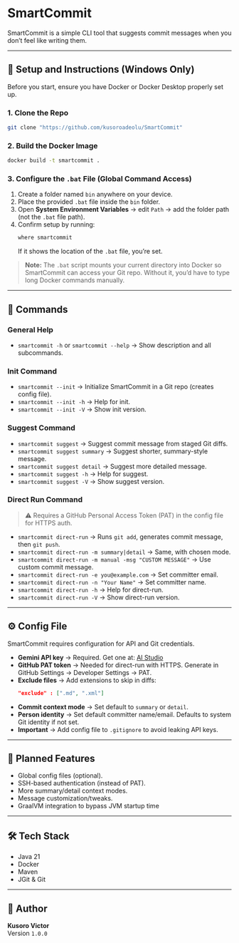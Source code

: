 # SmartCommit

SmartCommit is a simple CLI tool that suggests commit messages when you don’t feel like writing them.

---

## 🚀 Setup and Instructions (Windows Only)
Before you start, ensure you have Docker or Docker Desktop properly set up.

### 1. Clone the Repo
```sh
git clone "https://github.com/kusoroadeolu/SmartCommit"
```

### 2. Build the Docker Image
```sh
docker build -t smartcommit .
```

### 3. Configure the `.bat` File (Global Command Access)
1. Create a folder named `bin` anywhere on your device.
2. Place the provided `.bat` file inside the `bin` folder.
3. Open **System Environment Variables** → edit `Path` → add the folder path (not the `.bat` file path).
4. Confirm setup by running:
   ```sh
   where smartcommit
   ```
   If it shows the location of the `.bat` file, you’re set.

> **Note:** The `.bat` script mounts your current directory into Docker so SmartCommit can access your Git repo. Without it, you’d have to type long Docker commands manually.

---

## 📖 Commands

### General Help
- `smartcommit -h` or `smartcommit --help` → Show description and all subcommands.

### Init Command
- `smartcommit --init` → Initialize SmartCommit in a Git repo (creates config file).
- `smartcommit --init -h` → Help for init.
- `smartcommit --init -V` → Show init version.

### Suggest Command
- `smartcommit suggest` → Suggest commit message from staged Git diffs.
- `smartcommit suggest summary` → Suggest shorter, summary-style message.
- `smartcommit suggest detail` → Suggest more detailed message.
- `smartcommit suggest -h` → Help for suggest.
- `smartcommit suggest -V` → Show suggest version.

### Direct Run Command
> ⚠️ Requires a GitHub Personal Access Token (PAT) in the config file for HTTPS auth.

- `smartcommit direct-run` → Runs `git add`, generates commit message, then `git push`.
- `smartcommit direct-run -m summary|detail` → Same, with chosen mode.
- `smartcommit direct-run -m manual -msg "CUSTOM MESSAGE"` → Use custom commit message.
- `smartcommit direct-run -e you@example.com` → Set committer email.
- `smartcommit direct-run -n "Your Name"` → Set committer name.
- `smartcommit direct-run -h` → Help for direct-run.
- `smartcommit direct-run -V` → Show direct-run version.

---

## ⚙️ Config File

SmartCommit requires configuration for API and Git credentials.

- **Gemini API key** → Required. Get one at: [AI Studio](https://aistudio.google.com/apikey)
- **GitHub PAT token** → Needed for direct-run with HTTPS. Generate in GitHub Settings → Developer Settings → PAT.
- **Exclude files** → Add extensions to skip in diffs:
  ```json
  "exclude" : [".md", ".xml"]
  ```  
- **Commit context mode** → Set default to `summary` or `detail`.
- **Person identity** → Set default committer name/email. Defaults to system Git identity if not set.
- **Important** → Add config file to `.gitignore` to avoid leaking API keys.

---

## 🔮 Planned Features

- Global config files (optional).
- SSH-based authentication (instead of PAT).
- More summary/detail context modes.
- Message customization/tweaks.
- GraalVM integration to bypass JVM startup time

---

## 🛠️ Tech Stack

- Java 21
- Docker
- Maven
- JGit & Git

---

## 👤 Author

**Kusoro Victor**  
Version `1.0.0`
